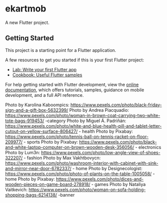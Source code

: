 # ekartmob

A new Flutter project.

## Getting Started

This project is a starting point for a Flutter application.

A few resources to get you started if this is your first Flutter project:

- [Lab: Write your first Flutter app](https://docs.flutter.dev/get-started/codelab)
- [Cookbook: Useful Flutter samples](https://docs.flutter.dev/cookbook)

For help getting started with Flutter development, view the
[online documentation](https://docs.flutter.dev/), which offers tutorials,
samples, guidance on mobile development, and a full API reference.


Photo by Karolina Kaboompics: https://www.pexels.com/photo/black-friday-sign-and-a-gift-box-5632399/
Photo by Andrea Piacquadio: https://www.pexels.com/photo/woman-in-brown-coat-carrying-two-white-tote-bags-919453/ -category
Photo by Miguel Á. Padriñán: https://www.pexels.com/photo/white-and-blue-health-pill-and-tablet-letter-cutout-on-yellow-surface-806427/ - health
Photo by Pixabay: https://www.pexels.com/photo/tennis-ball-on-tennis-racket-on-floor-209977/ - sports
Photo by Pixabay: https://www.pexels.com/photo/black-and-white-laptop-computer-on-brown-wooden-desk-356056/ - electronics
Photo by Lum3n: https://www.pexels.com/photo/low-angle-view-of-shoes-322207/ - fashion
Photo by Max Vakhtbovycn: https://www.pexels.com/photo/washroom-interior-with-cabinet-with-sink-and-mirror-near-door-6782337/ - home
Photo by Designecologist: https://www.pexels.com/photo/photo-of-plants-on-the-table-1005058/ - home
Photo by Pixabay: https://www.pexels.com/photo/dices-and-wooden-pieces-on-game-board-278918/ - games
Photo by Nataliya Vaitkevich: https://www.pexels.com/photo/woman-on-sofa-holding-shopping-bags-6214138/ -banner
